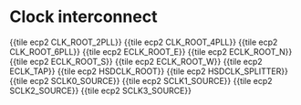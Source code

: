 # Clock interconnect

{{tile ecp2 CLK_ROOT_2PLL}}
{{tile ecp2 CLK_ROOT_4PLL}}
{{tile ecp2 CLK_ROOT_6PLL}}
{{tile ecp2 ECLK_ROOT_E}}
{{tile ecp2 ECLK_ROOT_N}}
{{tile ecp2 ECLK_ROOT_S}}
{{tile ecp2 ECLK_ROOT_W}}
{{tile ecp2 ECLK_TAP}}
{{tile ecp2 HSDCLK_ROOT}}
{{tile ecp2 HSDCLK_SPLITTER}}
{{tile ecp2 SCLK0_SOURCE}}
{{tile ecp2 SCLK1_SOURCE}}
{{tile ecp2 SCLK2_SOURCE}}
{{tile ecp2 SCLK3_SOURCE}}
